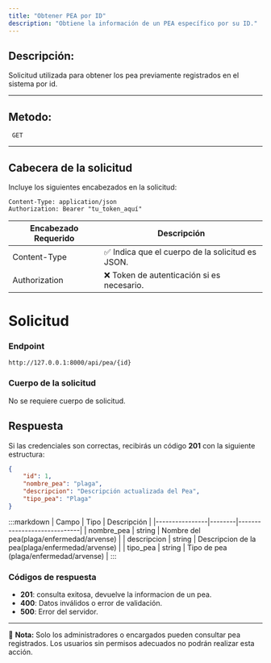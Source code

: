 ```yaml
---
title: "Obtener PEA por ID"
description: "Obtiene la información de un PEA específico por su ID."
---
```


## Descripción:

Solicitud utilizada para obtener los pea previamente registrados en el sistema por id.

---

## Metodo:
```
 GET
```
---
## **Cabecera de la solicitud**
Incluye los siguientes encabezados en la solicitud:
```
Content-Type: application/json
Authorization: Bearer "tu_token_aquí"
```
|Encabezado	Requerido | Descripción  |
|-------------------- |--------------|
|Content-Type	      |✅	Indica que el cuerpo de la solicitud es JSON.
|Authorization        |❌	Token de autenticación si es necesario.


# **Solicitud**

### **Endpoint**
```
http://127.0.0.1:8000/api/pea/{id}
```
### **Cuerpo de la solicitud**
No se requiere cuerpo de solicitud.

## **Respuesta**

Si las credenciales son correctas, recibirás un código **201** con la siguiente estructura:

```json
{
    "id": 1,
    "nombre_pea": "plaga",
    "descripcion": "Descripción actualizada del Pea",
    "tipo_pea": "Plaga"
}
```

:::markdown
| Campo           | Tipo   | Descripción                |
|----------------|--------|-----------------------------|
| nombre_pea     | string | Nombre del pea(plaga/enfermedad/arvense) |
| descripcion    | string | Descripcion de la pea(plaga/enfermedad/arvense) |
| tipo_pea       | string | Tipo de pea (plaga/enfermedad/arvense)  |
:::


### **Códigos de respuesta**
- **201**: consulta exitosa, devuelve la informacion de un pea.
- **400**: Datos inválidos o error de validación.
- **500**: Error del servidor.

---

📄 **Nota:** Solo los administradores o encargados pueden consultar pea registrados. Los usuarios sin permisos adecuados no podrán realizar esta acción.

